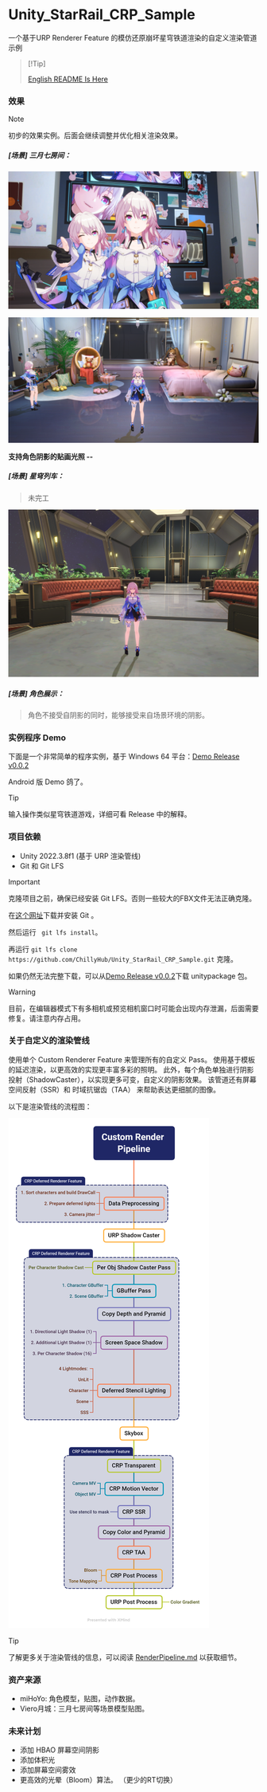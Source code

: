 # Unity_StarRail_CRP_Sample

一个基于URP Renderer Feature 的模仿还原崩坏星穹铁道渲染的自定义渲染管道示例



>  [!Tip]
>
> [English README Is Here](./README.md)



### 效果

> [!NOTE] 
>
> 初步的效果实例。后面会继续调整并优化相关渲染效果。

##### [场景] 三月七房间：

![6](./Documents~/README.assets/6.png)

![5](./Documents~/README.assets/5.png)





**支持角色阴影的贴画光照 --**



##### [场景] 星穹列车：

> 未完工

![ParlorCar](./README_CN.assets/ParlorCar.png)

##### [场景] 角色展示：

> 角色不接受自阴影的同时，能够接受来自场景环境的阴影。



### 实例程序 Demo

下面是一个非常简单的程序实例，基于 Windows 64 平台：[Demo Release v0.0.2](https://github.com/ChillyHub/Unity_StarRail_CRP_Sample/releases/tag/v0.0.2)

Android 版 Demo 鸽了。

> [!Tip]
>
> 输入操作类似星穹铁道游戏，详细可看 Release 中的解释。

### 项目依赖

- Unity 2022.3.8f1 (基于 URP 渲染管线)
- Git 和 Git LFS

> [!IMPORTANT]
>
> 克隆项目之前，确保已经安装 Git LFS。否则一些较大的FBX文件无法正确克隆。
>
> 在[这个网址](https://git-scm.com/downloads)下载并安装 Git 。
>
> 然后运行    `` git lfs install``。
>
> 再运行  ``git lfs clone https://github.com/ChillyHub/Unity_StarRail_CRP_Sample.git`` 克隆。
>
> 如果仍然无法完整下载，可以从[Demo Release v0.0.2](https://github.com/ChillyHub/Unity_StarRail_CRP_Sample/releases/tag/v0.0.2)下载 unitypackage 包。

> [!WARNING]
>
> 目前，在编辑器模式下有多相机或预览相机窗口时可能会出现内存泄漏，后面需要修复。请注意内存占用。



### 关于自定义的渲染管线

使用单个 Custom Renderer Feature 来管理所有的自定义 Pass。 使用基于模板的延迟渲染，以更高效的实现更丰富多彩的照明。 此外，每个角色单独进行阴影投射（ShadowCaster），以实现更多可变，自定义的阴影效果。 该管道还有屏幕空间反射（SSR）和 时域抗锯齿（TAA） 来帮助表达更细腻的图像。

以下是渲染管线的流程图：

![Custom Render Pipeline](./Documents~/README.assets/CustomRenderPipeline.png)

> [!TIP]
>
> 了解更多关于渲染管线的信息，可以阅读 [RenderPipeline.md](./Documents~/RenderPipeline.md) 以获取细节。



### 资产来源

- miHoYo: 角色模型，贴图，动作数据。
- Viero月城：三月七房间等场景模型贴图。



### 未来计划

- 添加 HBAO 屏幕空间阴影
- 添加体积光
- 添加屏幕空间雾效
- 更高效的光晕（Bloom）算法。 （更少的RT切换）
